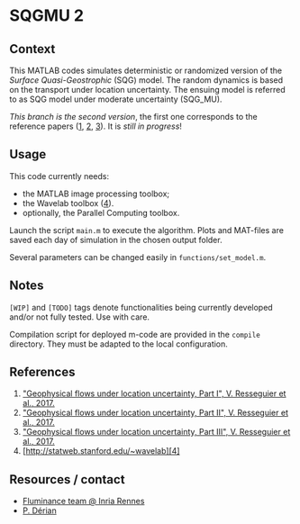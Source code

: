 
# SQGMU 2

## Context

This MATLAB codes simulates deterministic or randomized version of the *Surface Quasi-Geostrophic* (SQG) model. The random dynamics is based on the transport under location uncertainty. The ensuing model is referred to as SQG model under moderate uncertainty (SQG_MU).

*This branch is the second version*, the first one corresponds to the reference papers ([1], [2], [3]). It is *still in progress*!

## Usage

This code currently needs:

* the MATLAB image processing toolbox;
* the Wavelab toolbox ([4]).
* optionally, the Parallel Computing toolbox.

Launch the script `main.m` to execute the algorithm. Plots and MAT-files are saved each day of simulation in the chosen output folder.

Several parameters can be changed easily in `functions/set_model.m`.

## Notes

`[WIP]` and `[TODO]` tags denote functionalities being currently developed and/or not fully tested. Use with care.

Compilation script for deployed m-code are provided in the `compile` directory. They must be adapted to the local configuration.

## References

1. ["Geophysical flows under location uncertainty, Part I", V. Resseguier et al., 2017.][1]
2. ["Geophysical flows under location uncertainty, Part II", V. Resseguier et al., 2017.][2]
3. ["Geophysical flows under location uncertainty, Part III", V. Resseguier et al., 2017.][3]
4. [http://statweb.stanford.edu/~wavelab][4]

[1]: http://dx.doi.org/10.1080/03091929.2017.1310210
[2]: http://dx.doi.org/10.1080/03091929.2017.1312101
[3]: http://dx.doi.org/10.1080/03091929.2017.1312102
[4]: http://statweb.stanford.edu/~wavelab

## Resources / contact

* [Fluminance team @ Inria Rennes](http://www.irisa.fr/fluminance)
* [P. D&eacute;rian](http://www.pierrederian.net)
